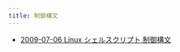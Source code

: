 ```yaml
---
title: 制御構文
---
```



- [2009-07-06 Linux シェルスクリプト 制御構文](./../../../../../../d/2009/07/06/Linux_シェルスクリプト_制御構文.md)





